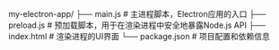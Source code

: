 my-electron-app/
├── main.js       # 主进程脚本，Electron应用的入口
├── preload.js    # 预加载脚本，用于在渲染进程中安全地暴露Node.js API
├── index.html    # 渲染进程的UI界面
└── package.json  # 项目配置和依赖信息
